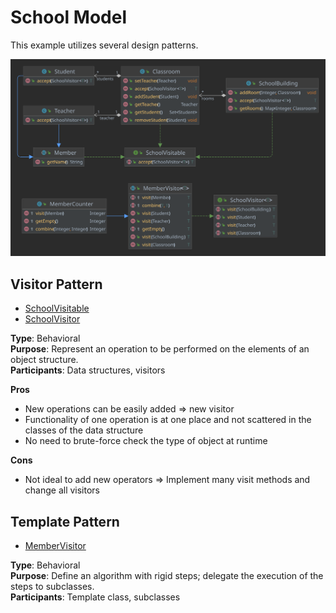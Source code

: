 # School Model

This example utilizes several design patterns.

![UML Diagram](./school.svg)

## Visitor Pattern

- [SchoolVisitable](./SchoolVisitable.java)
- [SchoolVisitor](./SchoolVisitor.java)

**Type**: Behavioral\
**Purpose**: Represent an operation to be performed on the elements of
an object structure.\
**Participants**: Data structures, visitors

**Pros**
- New operations can be easily added => new visitor
- Functionality of one operation is at one place and not scattered in the classes of the data structure
- No need to brute-force check the type of object at runtime

**Cons**
- Not ideal to add new operators => Implement many visit methods and change all visitors

## Template Pattern

- [MemberVisitor](./MemberVisitor.java)

**Type**: Behavioral\
**Purpose**: Define an algorithm with rigid steps; delegate the execution
of the steps to subclasses.\
**Participants**: Template class, subclasses